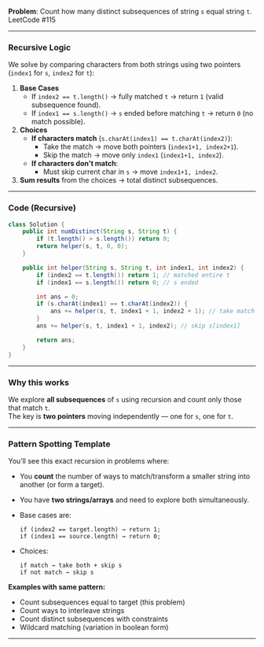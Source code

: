 **Problem**: Count how many distinct subsequences of string `s` equal string `t`.  
LeetCode #115

---

### **Recursive Logic**

We solve by comparing characters from both strings using two pointers (`index1` for `s`, `index2` for `t`):

1. **Base Cases**
    - If `index2 == t.length()` → fully matched `t` → return `1` (valid subsequence found).
    - If `index1 == s.length()` → `s` ended before matching `t` → return `0` (no match possible).
2. **Choices**
    - **If characters match** (`s.charAt(index1) == t.charAt(index2)`):
        - Take the match → move both pointers (`index1+1, index2+1`).
        - Skip the match → move only `index1` (`index1+1, index2`).
    - **If characters don't match**:
        - Must skip current char in `s` → move `index1+1, index2`.
3. **Sum results** from the choices → total distinct subsequences.

---

### **Code (Recursive)**

```java
class Solution {
    public int numDistinct(String s, String t) {
        if (t.length() > s.length()) return 0;
        return helper(s, t, 0, 0);
    }

    public int helper(String s, String t, int index1, int index2) {
        if (index2 == t.length()) return 1; // matched entire t
        if (index1 == s.length()) return 0; // s ended

        int ans = 0;
        if (s.charAt(index1) == t.charAt(index2)) {
            ans += helper(s, t, index1 + 1, index2 + 1); // take match
        }
        ans += helper(s, t, index1 + 1, index2); // skip s[index1]

        return ans;
    }
}
```

---

### **Why this works**

We explore **all subsequences** of `s` using recursion and count only those that match `t`.  
The key is **two pointers** moving independently — one for `s`, one for `t`.

---

### **Pattern Spotting Template**

You’ll see this exact recursion in problems where:

- You **count** the number of ways to match/transform a smaller string into another (or form a target).
- You have **two strings/arrays** and need to explore both simultaneously.
- Base cases are:
    
    ```
    if (index2 == target.length) → return 1;
    if (index1 == source.length) → return 0;
    ```
    
- Choices:
    
    ```
    if match → take both + skip s
    if not match → skip s
    ```
    

**Examples with same pattern:**

- Count subsequences equal to target (this problem)
- Count ways to interleave strings
- Count distinct subsequences with constraints
- Wildcard matching (variation in boolean form)

---
